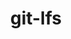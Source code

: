 ---
title: "git-lfs"
layout: cache
categories: [package, develop]
meta: {"compilers": ["gcc@=11.4.0"], "num_specs": 7, "num_specs_by_stack": {"hep": 7, "root": 7}, "oss": ["ubuntu22.04"], "platforms": ["linux"], "stacks": ["hep", "root"], "targets": ["x86_64_v3"], "versions": ["3.5.1"]}
spec_details: [{"compiler": "gcc@=11.4.0", "hash": "6bt42rih3lkvz762fjygdhbmuhk6kjnt", "os": "ubuntu22.04", "platform": "linux", "size": "-", "stacks": ["hep", "root"], "tarball": "https://binaries.spack.io/develop/build_cache/linux-ubuntu22.04-x86_64_v3/gcc-11.4.0/git-lfs-3.5.1/linux-ubuntu22.04-x86_64_v3-gcc-11.4.0-git-lfs-3.5.1-6bt42rih3lkvz762fjygdhbmuhk6kjnt.spack", "target": "x86_64_v3", "variants": ["build_system=makefile"], "versions": ["3.5.1"]}, {"compiler": "gcc@=11.4.0", "hash": "c5o4hhpb3fw4luwvjq4pmszimhru25qo", "os": "ubuntu22.04", "platform": "linux", "size": "-", "stacks": ["hep", "root"], "tarball": "https://binaries.spack.io/develop/build_cache/linux-ubuntu22.04-x86_64_v3/gcc-11.4.0/git-lfs-3.5.1/linux-ubuntu22.04-x86_64_v3-gcc-11.4.0-git-lfs-3.5.1-c5o4hhpb3fw4luwvjq4pmszimhru25qo.spack", "target": "x86_64_v3", "variants": ["build_system=makefile"], "versions": ["3.5.1"]}, {"compiler": "gcc@=11.4.0", "hash": "fdsdzfpaxxhnbp3xzwu4vyer27mko2bs", "os": "ubuntu22.04", "platform": "linux", "size": "-", "stacks": ["hep", "root"], "tarball": "https://binaries.spack.io/develop/build_cache/linux-ubuntu22.04-x86_64_v3/gcc-11.4.0/git-lfs-3.5.1/linux-ubuntu22.04-x86_64_v3-gcc-11.4.0-git-lfs-3.5.1-fdsdzfpaxxhnbp3xzwu4vyer27mko2bs.spack", "target": "x86_64_v3", "variants": ["build_system=makefile"], "versions": ["3.5.1"]}, {"compiler": "gcc@=11.4.0", "hash": "lbb75h35yg6sfmms4cdrotjvixxh7in7", "os": "ubuntu22.04", "platform": "linux", "size": "-", "stacks": ["hep", "root"], "tarball": "https://binaries.spack.io/develop/build_cache/linux-ubuntu22.04-x86_64_v3/gcc-11.4.0/git-lfs-3.5.1/linux-ubuntu22.04-x86_64_v3-gcc-11.4.0-git-lfs-3.5.1-lbb75h35yg6sfmms4cdrotjvixxh7in7.spack", "target": "x86_64_v3", "variants": ["build_system=makefile"], "versions": ["3.5.1"]}, {"compiler": "gcc@=11.4.0", "hash": "mibl5gzfgs7j6wdcgr46axpkgryvvw2t", "os": "ubuntu22.04", "platform": "linux", "size": "-", "stacks": ["hep", "root"], "tarball": "https://binaries.spack.io/develop/build_cache/linux-ubuntu22.04-x86_64_v3/gcc-11.4.0/git-lfs-3.5.1/linux-ubuntu22.04-x86_64_v3-gcc-11.4.0-git-lfs-3.5.1-mibl5gzfgs7j6wdcgr46axpkgryvvw2t.spack", "target": "x86_64_v3", "variants": ["build_system=makefile"], "versions": ["3.5.1"]}, {"compiler": "gcc@=11.4.0", "hash": "tppoh4ugrgf3amupg4aau2hfwzoklzm7", "os": "ubuntu22.04", "platform": "linux", "size": "-", "stacks": ["hep", "root"], "tarball": "https://binaries.spack.io/develop/build_cache/linux-ubuntu22.04-x86_64_v3/gcc-11.4.0/git-lfs-3.5.1/linux-ubuntu22.04-x86_64_v3-gcc-11.4.0-git-lfs-3.5.1-tppoh4ugrgf3amupg4aau2hfwzoklzm7.spack", "target": "x86_64_v3", "variants": ["build_system=makefile"], "versions": ["3.5.1"]}, {"compiler": "gcc@=11.4.0", "hash": "ympfmen3pejqtikppxrztrbokt3rz2uf", "os": "ubuntu22.04", "platform": "linux", "size": "-", "stacks": ["hep", "root"], "tarball": "https://binaries.spack.io/develop/build_cache/linux-ubuntu22.04-x86_64_v3/gcc-11.4.0/git-lfs-3.5.1/linux-ubuntu22.04-x86_64_v3-gcc-11.4.0-git-lfs-3.5.1-ympfmen3pejqtikppxrztrbokt3rz2uf.spack", "target": "x86_64_v3", "variants": ["build_system=makefile"], "versions": ["3.5.1"]}]
---
